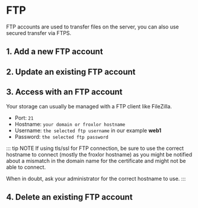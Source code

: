 # FTP

FTP accounts are used to transfer files on the server, you can also use secured transfer via FTPS.

## 1. Add a new FTP account

<UiBrowser :src="('/img/frx_ug_ftp_overview.png')" alt="FTP users overview"/>

<UiBrowser :src="('/img/frx_ug_ftp_create.png')" alt="Add new FTP user"/>

## 2. Update an existing FTP account

<UiBrowser :src="('/img/frx_ug_ftp_overview.png')" alt="FTP users overview"/>

<UiBrowser :src="('/img/frx_ug_ftp_edit.png')" alt="Edit existing FTP user"/>

## 3. Access with an FTP account

Your storage can usually be managed with a FTP client like FileZilla.

* Port: `21`
* Hostname: `your domain or froxlor hostname`
* Username: `the selected ftp username` in our example **web1**
* Password: `the selected ftp password`

::: tip NOTE
If using tls/ssl for FTP connection, be sure to use the correct hostname to connect (mostly the froxlor hostname) as you
might be notified about a mismatch in the domain name for the certificate and might not be able to connect.

When in doubt, ask your administrator for the correct hostname to use.
:::

## 4. Delete an existing FTP account

<UiBrowser :src="('/img/frx_ug_ftp_delete.png')" alt="Security question"/>
